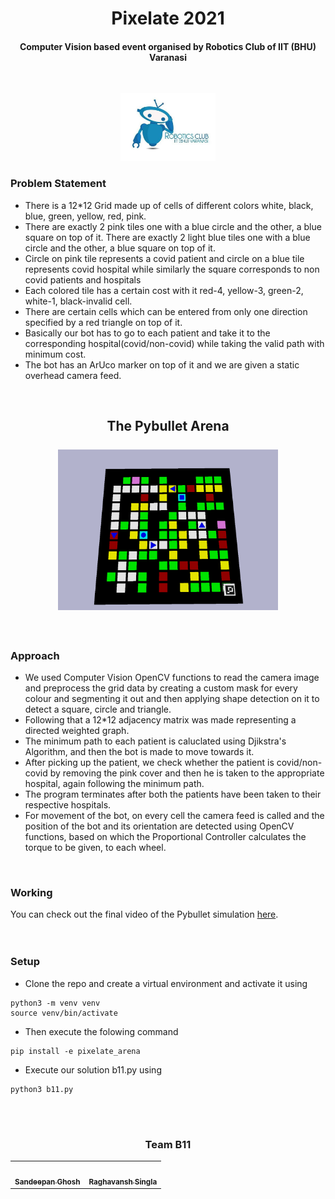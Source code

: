 <html>
<body>
    
<h1 align=center>Pixelate 2021 </h1>
    
<h4 align=center>Computer Vision based event organised by Robotics Club of IIT (BHU) Varanasi</h4><br>
    
<p align=center>
    <img src="https://github.com/san2130/Pixelate-21/blob/main/robo%20(1).jpg" width="30%"/>
</p>
    
<h3> Problem Statement</h3>

- There is a 12*12 Grid made up of cells of different colors white, black, blue, green, yellow, red, pink.
- There are exactly 2 pink tiles one with a blue circle and the other, a blue square on top of it. There are exactly 2 light blue tiles one with a blue circle and the other, a blue square on top of it. 
- Circle on pink tile represents a covid patient and circle on a blue tile represents covid hospital while similarly the square corresponds to non covid patients and hospitals
- Each colored tile has a certain cost with it red-4, yellow-3, green-2, white-1, black-invalid cell.
- There are certain cells which can be entered from only one direction specified by a red triangle on top of it. 
- Basically our bot has to go to each patient and take it to the corresponding hospital(covid/non-covid) while taking the valid path with minimum cost. 
- The bot has an ArUco marker on top of it and we are given a static overhead camera feed. 
<br> 

<h2 align="center">The Pybullet Arena<br><br><img src="https://github.com/san2130/Pixelate-21/blob/main/Arena.png" width="70%"/></h2> 
<br>
    
### Approach

- We used Computer Vision OpenCV functions to read the camera image and preprocess the grid data by creating a custom mask for every colour and segmenting it out and then applying shape detection on it to detect a square, circle and triangle. 
- Following that a 12*12 adjacency matrix was made representing a directed weighted graph. 
- The minimum path to each patient is caluclated using Djikstra's Algorithm, and then the bot is made to move towards it. 
- After picking up the patient, we check whether the patient is covid/non-covid by removing the pink cover and then he is taken to the appropriate hospital, again following the minimum path. 
- The program terminates after both the patients have been taken to their respective hospitals. 
- For movement of the bot, on every cell the camera feed is called and the position of the bot and its orientation are detected using OpenCV functions, based on which the Proportional Controller calculates the torque to be given, to each wheel.  
    
<br>

### Working
You can check out the final video of the Pybullet simulation [here](https://drive.google.com/file/d/1RNXEZoWE4vzxKnGCpUiqtI4abuo0aFy0/view?usp=sharing).  
<br>
<br>
### Setup  
- Clone the repo and create a virtual environment and activate it using 
```
python3 -m venv venv
source venv/bin/activate
```
- Then execute the folowing command
``` 
pip install -e pixelate_arena
```  
- Execute our solution b11.py using 
```
python3 b11.py
```
<br>
<br>  

<h3 align=center>Team B11</h3>
    
<table align=center>
   <td align="center">
      <a href="https://github.com/san2130">
         <img src="https://avatars.githubusercontent.com/u/88130555?v=4" width="150px;" alt=""/>
         <br />
         <sub>
            <b>Sandeepan Ghosh</b>
         </sub>
      </a>
      <br />
   </td>
   <td align="center">
      <a href="https://github.com/raghavansh">
         <img src="https://avatars.githubusercontent.com/u/78599181?v=4" width="150px" alt=""/>
         <br />
         <sub>
            <b>Raghavansh Singla</b>
         </sub>
      </a>
      <br />
   </td>
</table>
 
</body>
</html>
